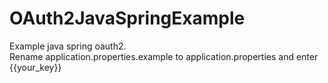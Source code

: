 # OAuth2JavaSpringExample

Example java spring oauth2.  
Rename application.properties.example to application.properties and enter {{your_key}}